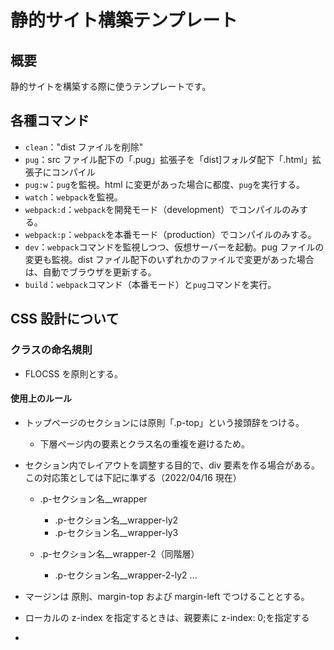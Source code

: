 # 静的サイト構築テンプレート

## 概要

静的サイトを構築する際に使うテンプレートです。

## 各種コマンド

- `clean`："dist ファイルを削除"
- `pug`：src ファイル配下の「.pug」拡張子を「dist]フォルダ配下「.html」拡張子にコンパイル
- `pug:w`：`pug`を監視。html に変更があった場合に都度、`pug`を実行する。
- `watch`：`webpack`を監視。
- `webpack:d`：`webpack`を開発モード（development）でコンパイルのみする。
- `webpack:p`：`webpack`を本番モード（production）でコンパイルのみする。
- `dev`：`webpack`コマンドを監視しつつ、仮想サーバーを起動。pug ファイルの変更も監視。dist ファイル配下のいずれかのファイルで変更があった場合は、自動でブラウザを更新する。
- `build`：`webpack`コマンド（本番モード）と`pug`コマンドを実行。

## CSS 設計について

### クラスの命名規則

- FLOCSS を原則とする。

#### 使用上のルール

- トップページのセクションには原則「.p-top」という接頭辞をつける。

  - 下層ページ内の要素とクラス名の重複を避けるため。

- セクション内でレイアウトを調整する目的で、div 要素を作る場合がある。この対応策としては下記に準ずる（2022/04/16 現在）

  - .p-セクション名\_\_wrapper
    - .p-セクション名\_\_wrapper-ly2
    - .p-セクション名\_\_wrapper-ly3
  - .p-セクション名\_\_wrapper-2（同階層）

    - .p-セクション名\_\_wrapper-2-ly2
      ...

- マージンは 原則、margin-top および margin-left でつけることとする。
- ローカルの z-index を指定するときは、親要素に z-index: 0;を指定する
-
